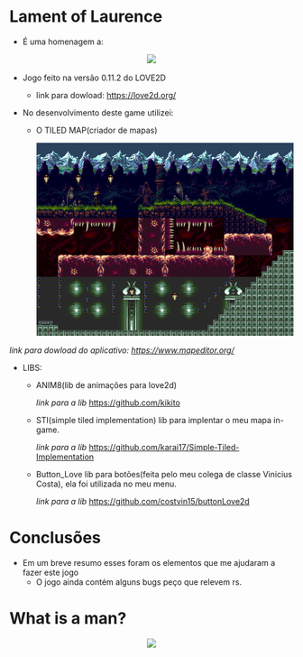 # Lament of Laurence
  - É uma homenagem a:

  <p align="center">
  <img src="https://ubisafe.org/images/castle-vector-castlevania-6.png"/>
</p>

  - Jogo feito na versão 0.11.2 do LOVE2D
    - link para dowload: https://love2d.org/
  
  - No desenvolvimento deste game utilizei:
      - O TILED MAP(criador de mapas)
           
           <p align="center">
                  <img src="https://github.com/Lukasdias/LamentLOVE2D/blob/master/map/Map_1.png"/>
                </p>
     
  *link para dowload do aplicativo: https://www.mapeditor.org/*
  - LIBS:           
       - ANIM8(lib de animações para love2d)
           
           *link para a lib*
           https://github.com/kikito
         
       - STI(simple tiled implementation) lib para implentar o meu mapa in-game.
           
           *link para a lib*
           https://github.com/karai17/Simple-Tiled-Implementation
         
       - Button_Love lib para botões(feita pelo meu colega de classe Vinicius Costa), ela foi utilizada no meu menu.
          
          *link para a lib*
           https://github.com/costvin15/buttonLove2d            
# Conclusões
  
  - Em um breve resumo esses foram os elementos que me ajudaram a fazer este jogo
    - O jogo ainda contém alguns bugs peço que relevem rs.
 
# What is a man?
  
  <p align="center">
              <img src="https://steamusercontent-a.akamaihd.net/ugc/848217580683822174/C9C0D086C5B3715D78E90D5F37D9A1ACC6B1AD64/"/>
            </p>
